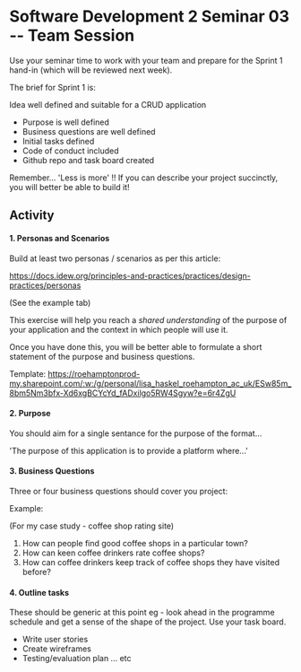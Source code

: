 # Software Development 2 Seminar 03 -- Team Session

Use your seminar time to work with your team and prepare for the Sprint 1 hand-in (which will be reviewed next week).

The brief for Sprint 1 is:

Idea well defined and suitable for a CRUD application
  * Purpose is well defined
  * Business questions are well defined
  * Initial tasks defined
  * Code of conduct included
  * Github repo and task board created 

Remember... 'Less is more' !!  If you can describe your project succinctly, you will better be able to build it!



## Activity

#### 1. Personas and Scenarios

Build at least two personas / scenarios as per this article:

https://docs.idew.org/principles-and-practices/practices/design-practices/personas  

(See the example tab)

This exercise will help you reach a *shared understanding* of the purpose of your application and the context in which people will use it.

Once you have done this, you will be better able to formulate a short statement of the purpose and business questions.

Template: https://roehamptonprod-my.sharepoint.com/:w:/g/personal/lisa_haskel_roehampton_ac_uk/ESw85m_8bm5Nm3bfx-Xd6xgBCYcYd_fADxilgo5RW4Sgyw?e=6r4ZgU

#### 2. Purpose

You should aim for a single sentance for the purpose of the format...

'The purpose of this application is to provide a platform where...'

#### 3. Business Questions

Three or four business questions should cover you project:

Example:

(For my case study - coffee shop rating site)

1. How can people find good coffee shops in a particular town?
2. How can keen coffee drinkers rate coffee shops?
3. How can coffee drinkers keep track of coffee shops they have visited before?

#### 4. Outline tasks

These should be generic at this point eg - look ahead in the programme schedule and get a sense of the shape of the project.  Use your task board.

 * Write user stories
 * Create wireframes
 * Testing/evaluation plan 
... etc


